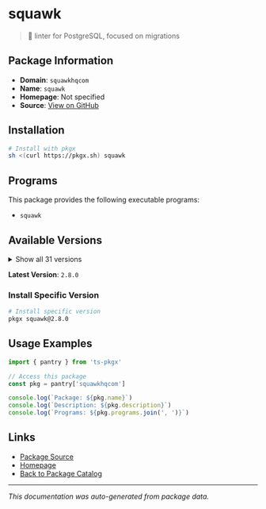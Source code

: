 # squawk

> 🐘 linter for PostgreSQL, focused on migrations

## Package Information

- **Domain**: `squawkhqcom`
- **Name**: `squawk`
- **Homepage**: Not specified
- **Source**: [View on GitHub](https://github.com/pkgxdev/pantry/tree/main/projects/squawkhq.com/package.yml)

## Installation

```bash
# Install with pkgx
sh <(curl https://pkgx.sh) squawk
```

## Programs

This package provides the following executable programs:

- `squawk`

## Available Versions

<details>
<summary>Show all 31 versions</summary>

- `2.8.0`, `2.7.0`, `2.6.0`, `2.5.0`, `2.4.0`
- `2.3.0`, `2.2.0`, `2.1.0`, `2.0.0`, `1.6.1`
- `1.6.0`, `1.5.5`, `1.5.4`, `1.5.3`, `1.5.2`
- `1.5.1`, `1.5.0`, `1.4.0`, `1.2.0`, `1.1.2`
- `1.1.1`, `1.1.0`, `1.0.0`, `0.29.0`, `0.28.0`
- `0.27.0`, `0.26.0`, `0.25.0`, `0.24.2`, `0.24.1`
- `0.24.0`

</details>

**Latest Version**: `2.8.0`

### Install Specific Version

```bash
# Install specific version
pkgx squawk@2.8.0
```

## Usage Examples

```typescript
import { pantry } from 'ts-pkgx'

// Access this package
const pkg = pantry['squawkhqcom']

console.log(`Package: ${pkg.name}`)
console.log(`Description: ${pkg.description}`)
console.log(`Programs: ${pkg.programs.join(', ')}`)
```

## Links

- [Package Source](https://github.com/pkgxdev/pantry/tree/main/projects/squawkhq.com/package.yml)
- [Homepage](#)
- [Back to Package Catalog](../package-catalog.md)

---

*This documentation was auto-generated from package data.*
